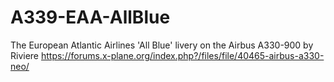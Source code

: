 # A339-EAA-AllBlue
The European Atlantic Airlines 'All Blue' livery on the Airbus A330-900 by Riviere
https://forums.x-plane.org/index.php?/files/file/40465-airbus-a330-neo/
